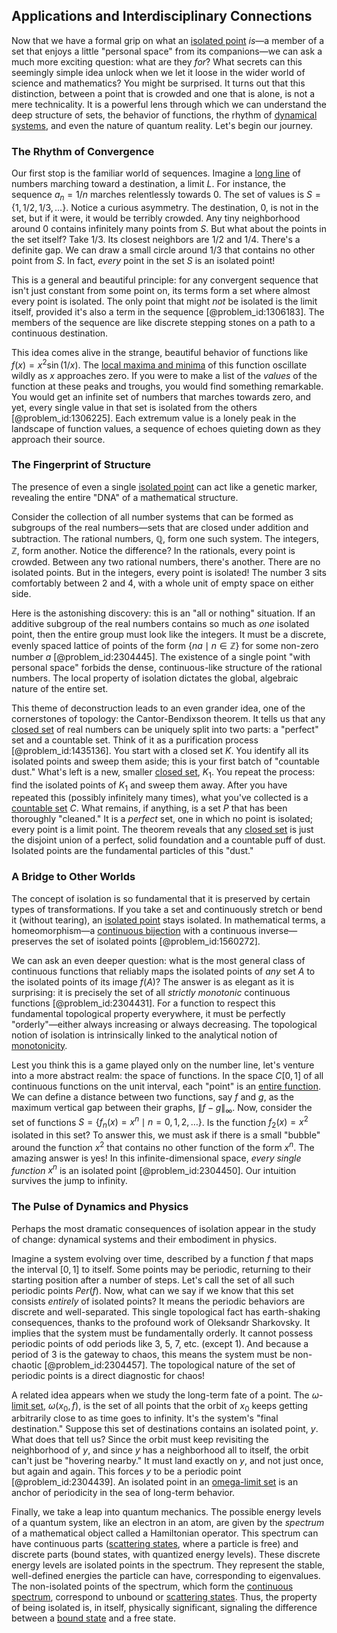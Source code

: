 ## Applications and Interdisciplinary Connections

Now that we have a formal grip on what an [isolated point](@article_id:146201) *is*—a member of a set that enjoys a little "personal space" from its companions—we can ask a much more exciting question: what are they *for*? What secrets can this seemingly simple idea unlock when we let it loose in the wider world of science and mathematics? You might be surprised. It turns out that this distinction, between a point that is crowded and one that is alone, is not a mere technicality. It is a powerful lens through which we can understand the deep structure of sets, the behavior of functions, the rhythm of [dynamical systems](@article_id:146147), and even the nature of quantum reality. Let's begin our journey.

### The Rhythm of Convergence

Our first stop is the familiar world of sequences. Imagine a [long line](@article_id:155585) of numbers marching toward a destination, a limit $L$. For instance, the sequence $a_n = 1/n$ marches relentlessly towards $0$. The set of values is $S = \{1, 1/2, 1/3, \dots \}$. Notice a curious asymmetry. The destination, $0$, is not in the set, but if it were, it would be terribly crowded. Any tiny neighborhood around $0$ contains infinitely many points from $S$. But what about the points in the set itself? Take $1/3$. Its closest neighbors are $1/2$ and $1/4$. There's a definite gap. We can draw a small circle around $1/3$ that contains no other point from $S$. In fact, *every* point in the set $S$ is an isolated point!

This is a general and beautiful principle: for any convergent sequence that isn't just constant from some point on, its terms form a set where almost every point is isolated. The only point that might *not* be isolated is the limit itself, provided it's also a term in the sequence [@problem_id:1306183]. The members of the sequence are like discrete stepping stones on a path to a continuous destination.

This idea comes alive in the strange, beautiful behavior of functions like $f(x) = x^2 \sin(1/x)$. The [local maxima and minima](@article_id:273515) of this function oscillate wildly as $x$ approaches zero. If you were to make a list of the *values* of the function at these peaks and troughs, you would find something remarkable. You would get an infinite set of numbers that marches towards zero, and yet, every single value in that set is isolated from the others [@problem_id:1306225]. Each extremum value is a lonely peak in the landscape of function values, a sequence of echoes quieting down as they approach their source.

### The Fingerprint of Structure

The presence of even a single [isolated point](@article_id:146201) can act like a genetic marker, revealing the entire "DNA" of a mathematical structure.

Consider the collection of all number systems that can be formed as subgroups of the real numbers—sets that are closed under addition and subtraction. The rational numbers, $\mathbb{Q}$, form one such system. The integers, $\mathbb{Z}$, form another. Notice the difference? In the rationals, every point is crowded. Between any two rational numbers, there's another. There are no isolated points. But in the integers, every point is isolated! The number $3$ sits comfortably between $2$ and $4$, with a whole unit of empty space on either side.

Here is the astonishing discovery: this is an "all or nothing" situation. If an additive subgroup of the real numbers contains so much as *one* isolated point, then the entire group must look like the integers. It must be a discrete, evenly spaced lattice of points of the form $\{na \mid n \in \mathbb{Z}\}$ for some non-zero number $a$ [@problem_id:2304445]. The existence of a single point "with personal space" forbids the dense, continuous-like structure of the rational numbers. The local property of isolation dictates the global, algebraic nature of the entire set.

This theme of deconstruction leads to an even grander idea, one of the cornerstones of topology: the Cantor-Bendixson theorem. It tells us that any [closed set](@article_id:135952) of real numbers can be uniquely split into two parts: a "perfect" set and a countable set. Think of it as a purification process [@problem_id:1435136]. You start with a closed set $K$. You identify all its isolated points and sweep them aside; this is your first batch of "countable dust." What's left is a new, smaller [closed set](@article_id:135952), $K_1$. You repeat the process: find the isolated points of $K_1$ and sweep them away. After you have repeated this (possibly infinitely many times), what you've collected is a [countable set](@article_id:139724) $C$. What remains, if anything, is a set $P$ that has been thoroughly "cleaned." It is a *perfect* set, one in which no point is isolated; every point is a limit point. The theorem reveals that any [closed set](@article_id:135952) is just the disjoint union of a perfect, solid foundation and a countable puff of dust. Isolated points are the fundamental particles of this "dust."

### A Bridge to Other Worlds

The concept of isolation is so fundamental that it is preserved by certain types of transformations. If you take a set and continuously stretch or bend it (without tearing), an [isolated point](@article_id:146201) stays isolated. In mathematical terms, a homeomorphism—a [continuous bijection](@article_id:197764) with a continuous inverse—preserves the set of isolated points [@problem_id:1560272].

We can ask an even deeper question: what is the most general class of continuous functions that reliably maps the isolated points of *any* set $A$ to the isolated points of its image $f(A)$? The answer is as elegant as it is surprising: it is precisely the set of all *strictly monotonic* continuous functions [@problem_id:2304431]. For a function to respect this fundamental topological property everywhere, it must be perfectly "orderly"—either always increasing or always decreasing. The topological notion of isolation is intrinsically linked to the analytical notion of [monotonicity](@article_id:143266).

Lest you think this is a game played only on the number line, let's venture into a more abstract realm: the space of functions. In the space $C[0,1]$ of all continuous functions on the unit interval, each "point" is an [entire function](@article_id:178275). We can define a distance between two functions, say $f$ and $g$, as the maximum vertical gap between their graphs, $\|f-g\|_{\infty}$. Now, consider the set of functions $S = \{f_n(x) = x^n \mid n=0, 1, 2, \ldots \}$. Is the function $f_2(x) = x^2$ isolated in this set? To answer this, we must ask if there is a small "bubble" around the function $x^2$ that contains no other function of the form $x^n$. The amazing answer is yes! In this infinite-dimensional space, *every single function* $x^n$ is an isolated point [@problem_id:2304450]. Our intuition survives the jump to infinity.

### The Pulse of Dynamics and Physics

Perhaps the most dramatic consequences of isolation appear in the study of change: dynamical systems and their embodiment in physics.

Imagine a system evolving over time, described by a function $f$ that maps the interval $[0,1]$ to itself. Some points may be periodic, returning to their starting position after a number of steps. Let's call the set of all such periodic points $Per(f)$. Now, what can we say if we know that this set consists *entirely* of isolated points? It means the periodic behaviors are discrete and well-separated. This single topological fact has earth-shaking consequences, thanks to the profound work of Oleksandr Sharkovsky. It implies that the system must be fundamentally orderly. It cannot possess periodic points of odd periods like 3, 5, 7, etc. (except 1). And because a period of 3 is the gateway to chaos, this means the system must be non-chaotic [@problem_id:2304457]. The topological nature of the set of periodic points is a direct diagnostic for chaos!

A related idea appears when we study the long-term fate of a point. The $\omega$-[limit set](@article_id:138132), $\omega(x_0, f)$, is the set of all points that the orbit of $x_0$ keeps getting arbitrarily close to as time goes to infinity. It's the system's "final destination." Suppose this set of destinations contains an isolated point, $y$. What does that tell us? Since the orbit must keep revisiting the neighborhood of $y$, and since $y$ has a neighborhood all to itself, the orbit can't just be "hovering nearby." It must land exactly on $y$, and not just once, but again and again. This forces $y$ to be a periodic point [@problem_id:2304439]. An isolated point in an [omega-limit set](@article_id:273808) is an anchor of periodicity in the sea of long-term behavior.

Finally, we take a leap into quantum mechanics. The possible energy levels of a quantum system, like an electron in an atom, are given by the *spectrum* of a mathematical object called a Hamiltonian operator. This spectrum can have continuous parts ([scattering states](@article_id:150474), where a particle is free) and discrete parts (bound states, with quantized energy levels). These discrete energy levels are isolated points in the spectrum. They represent the stable, well-defined energies the particle can have, corresponding to eigenvalues. The non-isolated points of the spectrum, which form the [continuous spectrum](@article_id:153079), correspond to unbound or [scattering states](@article_id:150474). Thus, the property of being isolated is, in itself, physically significant, signaling the difference between a [bound state](@article_id:136378) and a free state.